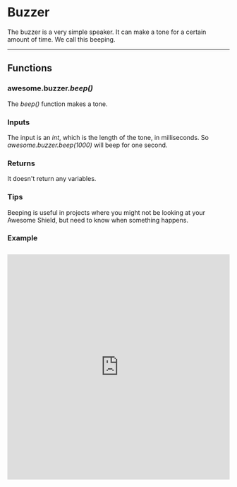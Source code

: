 # Buzzer

The buzzer is a very simple speaker. It can make a tone for a certain amount of time. We call this beeping.

***

## Functions

### awesome.buzzer.*beep()*

The _beep()_ function makes a tone.

### Inputs
The input is an _int_, which is the length of the tone, in milliseconds. So _awesome.buzzer.beep(1000)_ will beep for one second.

### Returns
It doesn't return any variables.

### Tips
Beeping is useful in projects where you might not be looking at your Awesome Shield, but need to know when something happens.

### Example
<iframe style="height: 510px; width: 100%; margin: 10px 0 10px;" allowTransparency="true" src="https://codebender.cc/embed/sketch:70635" frameborder="0"></iframe>
